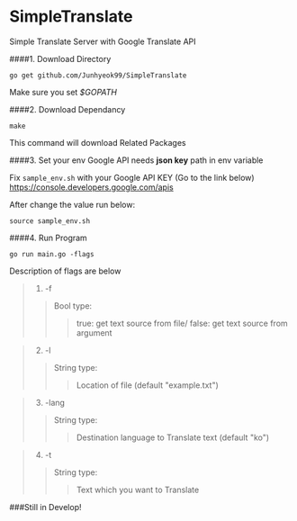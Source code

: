 SimpleTranslate
================
Simple Translate Server with Google Translate API

####1. Download Directory
<pre><code>go get github.com/Junhyeok99/SimpleTranslate</code></pre>
Make sure you set *$GOPATH*

####2. Download Dependancy
<pre><code>make</code></pre>
This command will download Related Packages

####3. Set your env
Google API needs **json key** path in env variable

Fix ```sample_env.sh``` with your Google API KEY (Go to the link below)
<https://console.developers.google.com/apis>

After change the value run below:

<pre><code>source sample_env.sh</code></pre>

####4. Run Program
<pre><code>go run main.go -flags</code></pre>
Description of flags are below

>1. -f
>>Bool type:
>>>true: get text source from file/ false: get text source from argument

>2. -l
>>String type:
>>>Location of file (default "example.txt")

>3. -lang
>>String type:
>>>Destination language to Translate text (default "ko")

>4. -t
>>String type:
>>>Text which you want to Translate

###Still in Develop!
